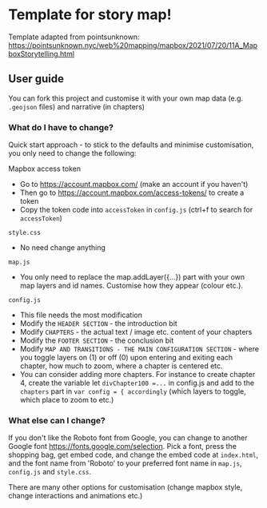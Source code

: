 # Template for story map!

Template adapted from pointsunknown:
https://pointsunknown.nyc/web%20mapping/mapbox/2021/07/20/11A_MapboxStorytelling.html

## User guide

You can fork this project and customise it with your own map data (e.g. `.geojson` files) and narrative (in chapters)

### What do I have to change?

Quick start approach - to stick to the defaults and minimise customisation, you only need to change the following:

Mapbox access token
- Go to https://account.mapbox.com/ (make an account if you haven't)
- Then go to https://account.mapbox.com/access-tokens/ to create a token
- Copy the token code into `accessToken` in `config.js` (ctrl+f to search for `accessToken`)

`style.css`
- No need change anything

`map.js`
- You only need to replace the map.addLayer({...}) part with your own map layers and id names. Customise how they appear (colour etc.).
  
`config.js`
- This file needs the most modification
- Modify the `HEADER SECTION` - the introduction bit
- Modify `CHAPTERS` - the actual text / image etc. content of your chapters
- Modify the `FOOTER SECTION` - the conclusion bit
- Modify `MAP AND TRANSITIONS - THE MAIN CONFIGURATION SECTION` - where you toggle layers on (1) or off (0) upon entering and exiting each chapter, how much to zoom, where a chapter is centered etc.
- You can consider adding more chapters. For instance to create chapter 4, create the variable let `divChapter100 =...` in config.js and add to the `chapters` part in `var config = { accordingly` (which layers to toggle, which place to zoom to etc.)


### What else can I change?
If you don't like the Roboto font from Google, you can change to another Google font https://fonts.google.com/selection. Pick a font, press the shopping bag, get embed code, and change the embed code at `index.html`, and the font name from 'Roboto' to your preferred font name in `map.js`, `config.js` and `style.css`.

There are many other options for customisation (change mapbox style, change interactions and animations etc.)